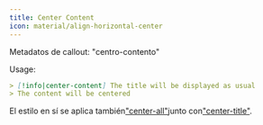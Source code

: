 ```yaml
---
title: Center Content
icon: material/align-horizontal-center
---
```


Metadatos de callout: "centro-contento"

Usage:
```md
> [!info|center-content] The title will be displayed as usual
> The content will be centered
```

El estilo en sí se aplica también["center-all"](。/combined-styling/page-13.md)junto con["center-title"](。/title-styling/page-13.md).